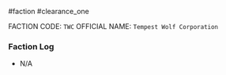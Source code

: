 #faction #clearance_one 

FACTION CODE: `TWC`
OFFICIAL NAME: `Tempest Wolf Corporation`

### Faction Log
 - N/A